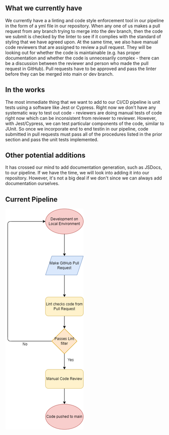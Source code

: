 ## **What we currently have**
We currently have a a linting and code style enforcement tool in our pipeline in the form of a yml file in our repository. When any one of us makes a pull request from any branch trying to merge into the dev branch, then the code we submit is checked by the linter to see if it complies with the standard of styling that we have agreed upon. At the same time, we also have manual code reviewers that are assigned to review a pull request. They will be looking out for whether the code is maintainable (e.g. has proper documentation and whether the code is unnecesarily complex - there can be a discussion between the reviewer and person who made the pull request in GitHub). Pull requests have to be approved and pass the linter before they can be merged into main or dev branch. 

## **In the works**
The most immediate thing that we want to add to our CI/CD pipeline is unit tests using a software like Jest or Cypress. Right now we don't have any systematic way to test out code - reviewers are doing manual tests of code right now which can be inconsistent from reviewer to reviewer. However, with Jest/Cypress, we can test particular components of the code, similar to JUnit. So once we incorporate end to end testin in our pipeline, code submitted in pull requests must pass all of the procedures listed in the prior section and pass the unit tests implemented. 

## **Other potential additions**
It has crossed our mind to add documentation generation, such as JSDocs, to our pipeline. If we have the time, we will look into adding it into our repository. However, it's not a big deal if we don't since we can always add documentation ourselves. 


## **Current Pipeline**
![Diagram of Phase 1 Build Pipeline](phase1.drawio.png)
